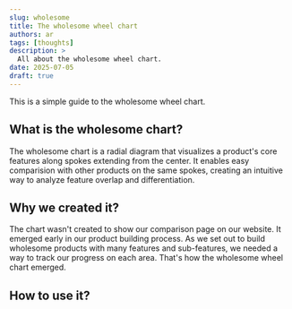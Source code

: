 ```yaml
---
slug: wholesome
title: The wholesome wheel chart
authors: ar
tags: [thoughts]
description: >
  All about the wholesome wheel chart.
date: 2025-07-05
draft: true
---
```

This is a simple guide to the wholesome wheel chart.


## What is the wholesome chart?
The wholesome chart is a radial diagram that visualizes a product's core features along spokes extending from the center. It enables easy comparision with other products on the same spokes, creating an intuitive way to analyze feature overlap and differentiation.

## Why we created it?
The chart wasn't created to show our comparison page on our website. It emerged early in our product building process. As we set out to build wholesome products with many features and sub-features, we needed a way to track our progress on each area. That's how the wholesome wheel chart emerged.

## How to use it?